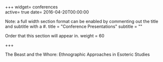 +++
widget= conferences  
active= true
date= 2016-04-20T00:00:00

Note: a full width section format can be enabled by commenting out the title and subtitle with a #.
title = "Conference Presentations" subtitle = ""

Order that this section will appear in.
weight = 60

+++

The Beast and the Whore: Ethnographic Approaches in Esoteric Studies
